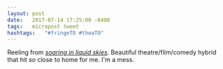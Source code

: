 ```yaml
---
layout: post
date: 	2017-07-14 17:25:00 -0400
tags: 	micropost tweet
hashtags:	"#fringeTO #theaTO"
---
```


Reeling from [*soaring in liquid skies*](https://fringetoronto.com/festivals/fringe/event/soaring-liquid-skies). Beautiful theatre/film/comedy hybrid that hit *so* close to home for me. I'm a mess.
